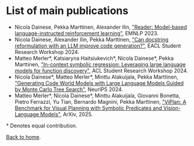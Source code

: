 # List of main publications

- Nicola Dainese, Pekka Marttinen, Alexander Ilin, ["Reader: Model-based language-instructed reinforcement learning"](https://aclanthology.org/2023.emnlp-main.1032/), EMNLP 2023.
- Nicola Dainese, Alexander Ilin, Pekka Marttinen, ["Can docstring reformulation with an LLM improve code generation?"](https://aclanthology.org/2024.eacl-srw.24/), EACL Student Research Workshop 2024.
- Matteo Merler\*, Katsiaryna Haitsiukevich\*, Nicola Dainese\*, Pekka Marttinen, ["In-context symbolic regression: Leveraging large language models for function discovery"](https://aclanthology.org/2024.acl-srw.49/), ACL Student Research Workshop 2024.
- Nicola Dainese\*, Matteo Merler\*, Minttu Alakuijala, Pekka Marttinen, ["Generating Code World Models with Large Language Models Guided by Monte Carlo Tree Search"](https://arxiv.org/abs/2405.15383), NeurIPS 2024.
- Matteo Merler\*, Nicola Dainese\*, Minttu Alakuijala, Giovanni Bonetta, Pietro Ferrazzi, Yu Tian, Bernardo Magnini, Pekka Marttinen, ["ViPlan: A Benchmark for Visual Planning with Symbolic Predicates and Vision-Language Models"](https://arxiv.org/abs/2505.13180), ArXiv, 2025.
  
\* Denotes equal contribution.

[Back to home](index.md).
